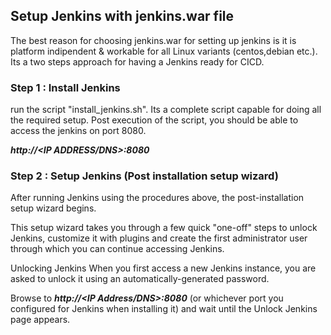 ## Setup Jenkins with jenkins.war file
The best reason for choosing jenkins.war for setting up jenkins is it is platform indipendent & workable for all Linux variants (centos,debian etc.). Its a two steps approach for having a Jenkins ready for CICD.
### Step 1 : Install Jenkins
run the script "install_jenkins.sh". Its a complete script capable for doing all the required setup. Post execution of the script, you should be able to access the jenkins on port 8080.

**_http://<IP ADDRESS/DNS>:8080_**

### Step 2 : Setup Jenkins (Post installation setup wizard)
After running Jenkins using the procedures above, the post-installation setup wizard begins.

This setup wizard takes you through a few quick "one-off" steps to unlock Jenkins, customize it with plugins and create the first administrator user through which you can continue accessing Jenkins.

Unlocking Jenkins
When you first access a new Jenkins instance, you are asked to unlock it using an automatically-generated password.

Browse to **_http://<IP Address/DNS>:8080_** (or whichever port you configured for Jenkins when installing it) and wait until the Unlock Jenkins page appears.
